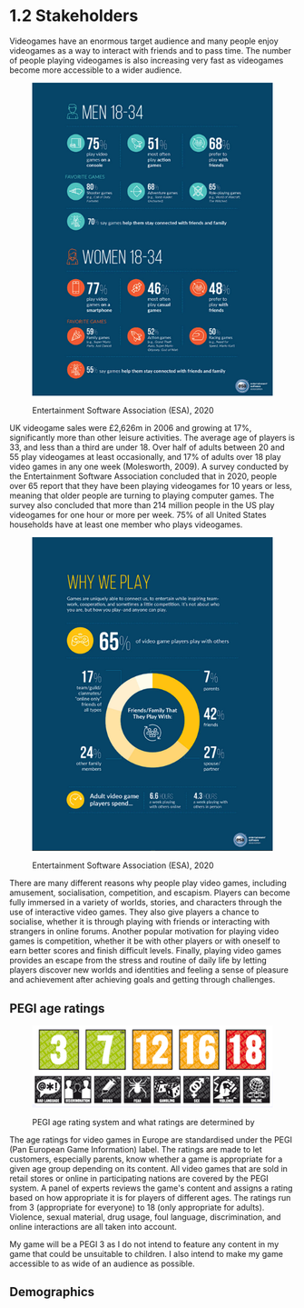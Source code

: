 # 1.2 Stakeholders

Videogames have an enormous target audience and many people enjoy videogames as a way to interact with friends and to pass time. The number of people playing videogames is also increasing very fast as videogames become more accessible to a wider audience.

<figure><img src="../.gitbook/assets/image (2) (1) (1) (1) (1) (1).png" alt=""><figcaption><p>Entertainment Software Association (ESA), 2020</p></figcaption></figure>

UK videogame sales were £2,626m in 2006 and growing at 17%, significantly more than other leisure activities. The average age of players is 33, and less than a third are under 18. Over half of adults between 20 and 55 play videogames at least occasionally, and 17% of adults over 18 play video games in any one week (Molesworth, 2009). A survey conducted by the Entertainment Software Association concluded that in 2020, people over 65 report that they have been playing videogames for 10 years or less, meaning that older people are turning to playing computer games. The survey also concluded that more than 214 million people in the US play videogames for one hour or more per week. 75% of all United States households have at least one member who plays videogames.

<figure><img src="../.gitbook/assets/image (1) (1) (1) (1) (1).png" alt=""><figcaption><p>Entertainment Software Association (ESA), 2020</p></figcaption></figure>

There are many different reasons why people play video games, including amusement, socialisation, competition, and escapism. Players can become fully immersed in a variety of worlds, stories, and characters through the use of interactive video games. They also give players a chance to socialise, whether it is through playing with friends or interacting with strangers in online forums. Another popular motivation for playing video games is competition, whether it be with other players or with oneself to earn better scores and finish difficult levels. Finally, playing video games provides an escape from the stress and routine of daily life by letting players discover new worlds and identities and feeling a sense of pleasure and achievement after achieving goals and getting through challenges.

## PEGI age ratings

<figure><img src="../.gitbook/assets/image (3) (1) (1) (1).png" alt=""><figcaption><p>PEGI age rating system and what ratings are determined by</p></figcaption></figure>

The age ratings for video games in Europe are standardised under the PEGI (Pan European Game Information) label. The ratings are made to let customers, especially parents, know whether a game is appropriate for a given age group depending on its content. All video games that are sold in retail stores or online in participating nations are covered by the PEGI system. A panel of experts reviews the game's content and assigns a rating based on how appropriate it is for players of different ages. The ratings run from 3 (appropriate for everyone) to 18 (only appropriate for adults). Violence, sexual material, drug usage, foul language, discrimination, and online interactions are all taken into account.

My game will be a PEGI 3 as I do not intend to feature any content in my game that could be unsuitable to children. I also intend to make my game accessible to as wide of an audience as possible.

## Demographics
